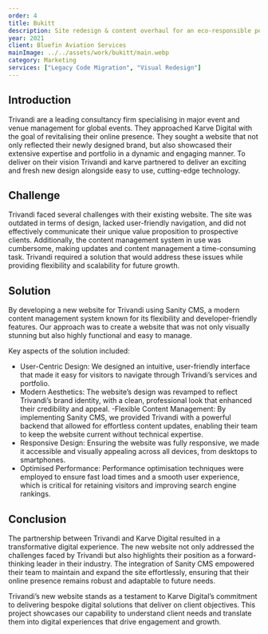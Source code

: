 ```yaml
---
order: 4
title: Bukitt
description: Site redesign & content overhaul for an eco-responsible personal care brand.
year: 2021
client: Bluefin Aviation Services
mainImage: ../../assets/work/bukitt/main.webp
category: Marketing
services: ["Legacy Code Migration", "Visual Redesign"]
---
```


## Introduction

Trivandi are a leading consultancy firm specialising in major event and venue management for global events. They approached Karve Digital with the goal of revitalising their online presence. They sought a website that not only reflected their newly designed brand, but also showcased their extensive expertise and portfolio in a dynamic and engaging manner. To deliver on their vision Trivandi and karve partnered to deliver an exciting and fresh new design alongside easy to use, cutting-edge technology.

## Challenge

Trivandi faced several challenges with their existing website. The site was outdated in terms of design, lacked user-friendly navigation, and did not effectively communicate their unique value proposition to prospective clients. Additionally, the content management system in use was cumbersome, making updates and content management a time-consuming task. Trivandi required a solution that would address these issues while providing flexibility and scalability for future growth.

## Solution

By developing a new website for Trivandi using Sanity CMS, a modern content management system known for its flexibility and developer-friendly features. Our approach was to create a website that was not only visually stunning but also highly functional and easy to manage.

Key aspects of the solution included:

- User-Centric Design: We designed an intuitive, user-friendly interface that made it easy for visitors to navigate through Trivandi’s services and portfolio.
- Modern Aesthetics: The website’s design was revamped to reflect Trivandi’s brand identity, with a clean, professional look that enhanced their credibility and appeal.
  -Flexible Content Management: By implementing Sanity CMS, we provided Trivandi with a powerful backend that allowed for effortless content updates, enabling their team to keep the website current without technical expertise.
- Responsive Design: Ensuring the website was fully responsive, we made it accessible and visually appealing across all devices, from desktops to smartphones.
- Optimised Performance: Performance optimisation techniques were employed to ensure fast load times and a smooth user experience, which is critical for retaining visitors and improving search engine rankings.

## Conclusion

The partnership between Trivandi and Karve Digital resulted in a transformative digital experience. The new website not only addressed the challenges faced by Trivandi but also highlights their position as a forward-thinking leader in their industry. The integration of Sanity CMS empowered their team to maintain and expand the site effortlessly, ensuring that their online presence remains robust and adaptable to future needs.

Trivandi’s new website stands as a testament to Karve Digital’s commitment to delivering bespoke digital solutions that deliver on client objectives. This project showcases our capability to understand client needs and translate them into digital experiences that drive engagement and growth.
